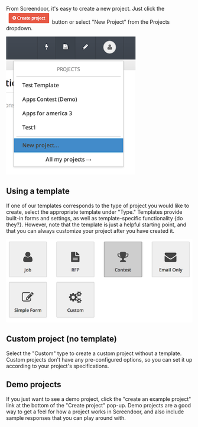 From Screendoor, it's easy to create a new project. Just click the <img src='../images/screenshot_create_project1.png' style='vertical-align:bottom;' /> button or select "New Project" from the Projects dropdown.

![create project](../images/screenshot_create_project2.png)

## Using a template

If one of our templates corresponds to the type of project you would like to create, select the appropriate template under "Type." Templates provide built-in forms and settings, as well as template-specific functionality {do they?}. However, note that the template is just a helpful starting point, and that you can always customize your project after you have created it.

![templates](../images/screenshot_templates.png)

## Custom project (no template)

Select the "Custom" type to create a custom project without a template. Custom projects don't have any pre-configured options, so you can set it up according to your project's specifications.

## Demo projects

If you just want to see a demo project, click the "create an example project" link at the bottom of the "Create project" pop-up. Demo projects are a good way to get a feel for how a project works in Screendoor, and also include sample responses that you can play around with.